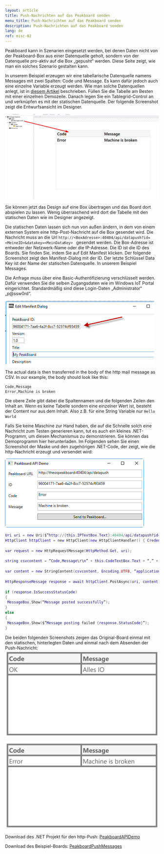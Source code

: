 ```yaml
---
layout: article
title: Push-Nachrichten auf das Peakboard senden
menu_title: Push-Nachrichten auf das Peakboard senden
description: Push-Nachrichten auf das Peakboard senden
lang: de
ref: misc-02
---
```


Peakboard kann in Szenarien eingesetzt werden, bei denen Daten nicht von der Peakboard-Box aus einer Datenquelle geholt, sondern von der Datenquelle pro-aktiv auf die Box „gepusht“ werden. Diese Seite zeigt, wie man ein solches Szenario gestalten kann.

In unserem Beispiel erzeugen wir eine tabellarische Datenquelle namens Messages mit zwei Spalten: Code und Message. Es kann dafür jedoch auch eine einzelne Variable erzeugt werden. Wie man solche Datenquellen anlegt, ist in [diesem Artikel](/data_sources/01-de-statische-daten.html) beschrieben. Füllen Sie die Tabelle am Besten mit einer einzelnen Demozeile. Danach legen Sie ein Tablegrid-Control an und verknüpfen es mit der statischen Datenquelle. Der folgende Screenshot zeigt die Entwurfsansicht im Designer.

![image_1](/assets/images/misc/push/MiscPushMessage01.png)

Sie können jetzt das Design auf eine Box übertragen und das Board dort abspielen zu lassen. Wenig überraschend wird dort die Tabelle mit den statischen Daten wie im Designer angezeigt.

Die statischen Daten lassen sich nun von außen ändern, in dem von einem externen System eine http-Post-Nachricht auf die Box gesendet wird. Die Nachricht muss an die Url `http://<BoxAdresse>:40404/api/datapush?id=<MeineID>&datakey=<MeinDataKey> ` gesendet werden. Die Box-Adresse ist entweder der Netzwerk-Name oder die IP-Adresse. Die ID ist die ID des Boards. Sie finden Sie, indem Sie auf Edit Manifest klicken. Der folgende Screenshot zeigt den Manifest-Dialog mit der ID. Der letzte Schlüssel Data Key ist der Name der statischen Datenquelle. In unserem Beispiel Messages.

Die Anfrage muss über eine Basic-Authentifizierung verschlüsselt werden. Dafür verwenden Sie die selben Zugangsdaten wie im Windows IoT Portal eingerichtet. Standardmäßig sind diese Login-Daten „Administrator“ „p@ssw0rd“.



![image_1](/assets/images/misc/push/MiscPushMessage02.png)

The actual data is then transferred in the body of the http mail message as CSV. In our example, the body should look like this:

```
Code,Message
Error,Machine is broken
```

Die obere Zeile gibt dabei die Spaltennamen und die folgenden Zeilen den Inhalt an. Wenn es keine Tabelle sondern eine einzelner Wert ist, besteht der Content nur aus dem Inhalt. Also z.B. für eine String Variable nur `Hello World`

Falls Sie keine Maschine zur Hand haben, die auf die Schnelle solch eine Nachricht zum Testen generieren kann, tut es auch ein kleines .NET-Programm, um diesen Mechanismus zu demonstrieren. Sie können das Demoprogramm hier herunterladen. Im Folgenden sehen Sie einen Screenshot der Maske und den zugehörigen .NET-Code, der zeigt, wie die http-Nachricht erzeugt und versendet wird:

![image_1](/assets/images/misc/push/MiscPushMessage03.png)

 ```Lua
Uri uri = new Uri($”http://{this.IPTextBox.Text}:40404/api/datapush?id={this.IdTextBox.Text}&datakey=messages”);
HttpClient httpClient = new HttpClient(new HttpClientHandler() { Credentials = new NetworkCredential(this.UserTextBox.Text, this.PasswordTextBox.Password) });

var request = new HttpRequestMessage(HttpMethod.Get, uri);

string csvcontent = “Code,Message\r\n” + this.CodeTextBox.Text + “,” + this.MessageTextBox.Text;

var content = new StringContent(csvcontent, Encoding.UTF8, “application/csv”);

HttpResponseMessage response = await httpClient.PostAsync(uri, content);

if (response.IsSuccessStatusCode)
{
  MessageBox.Show(“Message posted successfully”);
}
else
{
  MessageBox.Show($”Message posting failed {response.StatusCode}”);
}

```
Die beiden folgenden Screenshots zeigen das Original-Board einmal mit den statischen, hinterlegten Daten und einmal nach dem Absenden der Push-Nachricht:
![image_1](/assets/images/misc/push/MiscPushMessage04.jpg)

![image_1](/assets/images/misc/push/MiscPushMessage05.jpg)

Download des .NET Projekt für den http-Push:
[PeakboardAPIDemo](https://help.peakboard.com/wp-content/uploads/2016/10/PeakboardAPIDemo-2.zip)

Download des Beispiel-Boards:
[PeakboardPushMessages](https://help.peakboard.com/wp-content/uploads/2016/10/PeakboardPushMessages-1.zip)

